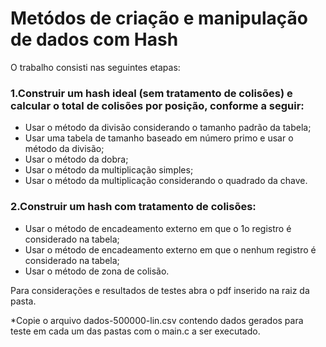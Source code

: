 # Metódos de criação e manipulação de dados com Hash

O trabalho consisti nas seguintes etapas:
### 1.Construir um hash ideal (sem tratamento de colisões) e calcular o total de colisões por posição, conforme a seguir:
  * Usar o método da divisão considerando o tamanho padrão da tabela;
  * Usar uma tabela de tamanho baseado em número primo e usar o método da divisão;
  * Usar o método da dobra;
  * Usar o método da multiplicação simples;
  * Usar o método da multiplicação considerando o quadrado da chave.
### 2.Construir um hash com tratamento de colisões:
  * Usar o método de encadeamento externo em que o 1o registro é considerado na tabela;
  * Usar o método de encadeamento externo em que o nenhum registro é considerado na tabela;
  * Usar o método de zona de colisão.

Para considerações e resultados de testes abra o pdf inserido na raiz da pasta.

*Copie o arquivo dados-500000-lin.csv contendo dados gerados para teste em cada um das pastas com o main.c a ser executado.
